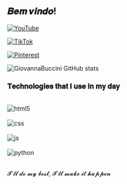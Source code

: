 
## 𝑩𝒆𝒎 𝒗𝒊𝒏𝒅𝒐! 


[![YouTube](https://img.shields.io/badge/YouTube-FF0000?style=for-the-badge&logo=youtube&logoColor=white)](https://www.youtube.com/channel/UCdCjUx_uYwTEXpCYc1GZWKg)

[![TikTok](https://img.shields.io/badge/TikTok-000000?style=for-the-badge&logo=tiktok&logoColor=white)](https://www.tiktok.com/@bucciniii)

[![Pinterest](https://aleen42.github.io/badges/src/pinterest.svg)](https://br.pinterest.com/Sadnesswillneverends)

![GiovannaBuccini GitHub stats](https://github-readme-stats.vercel.app/api?username=GiovannaBuccini&show_icons=true&theme=dracula)

### 𝐓𝐞𝐜𝐡𝐧𝐨𝐥𝐨𝐠𝐢𝐞𝐬 𝐭𝐡𝐚𝐭 𝐈 𝐮𝐬𝐞 𝐢𝐧 𝐦𝐲 𝐝𝐚𝐲

<div style="display: inline_block"><br/>
  <img aling="center" alt="html5" src="https://img.shields.io/badge/HTML-239120?style=for-the-badge&logo=html5&logoColor=white" />
  </div>
    <div style="display: inline_block"><br/>
  <img aling="center" alt="css" src="https://img.shields.io/badge/CSS-239120?&style=for-the-badge&logo=css3&logoColor=white" />
  </div>
     <div style="display: inline_block"><br/>
  <img aling="center" alt="js" src="https://img.shields.io/badge/JavaScript-F7DF1E?style=for-the-badge&logo=javascript&logoColor=black" />
  </div>
<div style="display: inline_block"><br/>
  <img aling="center" alt="python" src="https://img.shields.io/badge/Python-3776AB?style=for-the-badge&logo=python&logoColor=white" />
  </div><br/>
  
  𝓘'𝓵𝓵 𝓭𝓸 𝓶𝔂 𝓫𝓮𝓼𝓽, 𝓘'𝓵𝓵 𝓶𝓪𝓴𝓮 𝓲𝓽 𝓱𝓪𝓹𝓹𝓮𝓷

